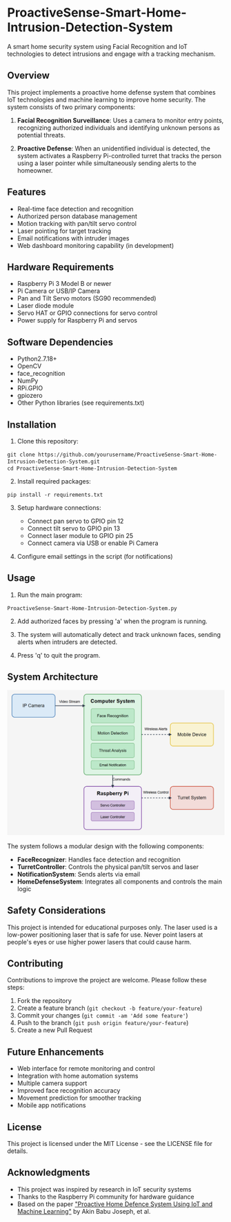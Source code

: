 # ProactiveSense-Smart-Home-Intrusion-Detection-System
A smart home security system using Facial Recognition and IoT technologies to detect intrusions and engage with a tracking mechanism.

## Overview

This project implements a proactive home defense system that combines IoT technologies and machine learning to improve home security. The system consists of two primary components:

1. **Facial Recognition Surveillance**: Uses a camera to monitor entry points, recognizing authorized individuals and identifying unknown persons as potential threats.

2. **Proactive Defense**: When an unidentified individual is detected, the system activates a Raspberry Pi-controlled turret that tracks the person using a laser pointer while simultaneously sending alerts to the homeowner.

## Features

- Real-time face detection and recognition
- Authorized person database management
- Motion tracking with pan/tilt servo control
- Laser pointing for target tracking
- Email notifications with intruder images
- Web dashboard monitoring capability (in development)

## Hardware Requirements

- Raspberry Pi 3 Model B or newer
- Pi Camera or USB/IP Camera
- Pan and Tilt Servo motors (SG90 recommended)
- Laser diode module
- Servo HAT or GPIO connections for servo control
- Power supply for Raspberry Pi and servos

## Software Dependencies

- Python2.7.18+
- OpenCV
- face_recognition
- NumPy
- RPi.GPIO
- gpiozero
- Other Python libraries (see requirements.txt)

## Installation

1. Clone this repository:
```
git clone https://github.com/yourusername/ProactiveSense-Smart-Home-Intrusion-Detection-System.git
cd ProactiveSense-Smart-Home-Intrusion-Detection-System
```

2. Install required packages:
```
pip install -r requirements.txt
```

3. Setup hardware connections:
   - Connect pan servo to GPIO pin 12
   - Connect tilt servo to GPIO pin 13
   - Connect laser module to GPIO pin 25
   - Connect camera via USB or enable Pi Camera

4. Configure email settings in the script (for notifications)

## Usage

1. Run the main program:
```
ProactiveSense-Smart-Home-Intrusion-Detection-System.py
```

2. Add authorized faces by pressing 'a' when the program is running.

3. The system will automatically detect and track unknown faces, sending alerts when intruders are detected.

4. Press 'q' to quit the program.

## System Architecture

![System Architecture](docs/system_architecture.png)

The system follows a modular design with the following components:

- **FaceRecognizer**: Handles face detection and recognition
- **TurretController**: Controls the physical pan/tilt servos and laser
- **NotificationSystem**: Sends alerts via email
- **HomeDefenseSystem**: Integrates all components and controls the main logic

## Safety Considerations

This project is intended for educational purposes only. The laser used is a low-power positioning laser that is safe for use. Never point lasers at people's eyes or use higher power lasers that could cause harm.

## Contributing

Contributions to improve the project are welcome. Please follow these steps:

1. Fork the repository
2. Create a feature branch (`git checkout -b feature/your-feature`)
3. Commit your changes (`git commit -am 'Add some feature'`)
4. Push to the branch (`git push origin feature/your-feature`)
5. Create a new Pull Request

## Future Enhancements

- Web interface for remote monitoring and control
- Integration with home automation systems
- Multiple camera support
- Improved face recognition accuracy
- Movement prediction for smoother tracking
- Mobile app notifications

## License

This project is licensed under the MIT License - see the LICENSE file for details.

## Acknowledgments

- This project was inspired by research in IoT security systems
- Thanks to the Raspberry Pi community for hardware guidance
- Based on the paper ["Proactive Home Defence System Using IoT and Machine Learning"](https://github.com/akinbjoseph/ProactiveSense-Smart-Home-Intrusion-Detection-System/blob/102dde032e5d4a489203c27716342d8a803793e7/docs/PROACTIVE%20HOME%20DEFENCE%20SYSTEM%20USING%20IOT%20AND%20MACHINE%20LEARNING.pdf) by Akin Babu Joseph, et al.


